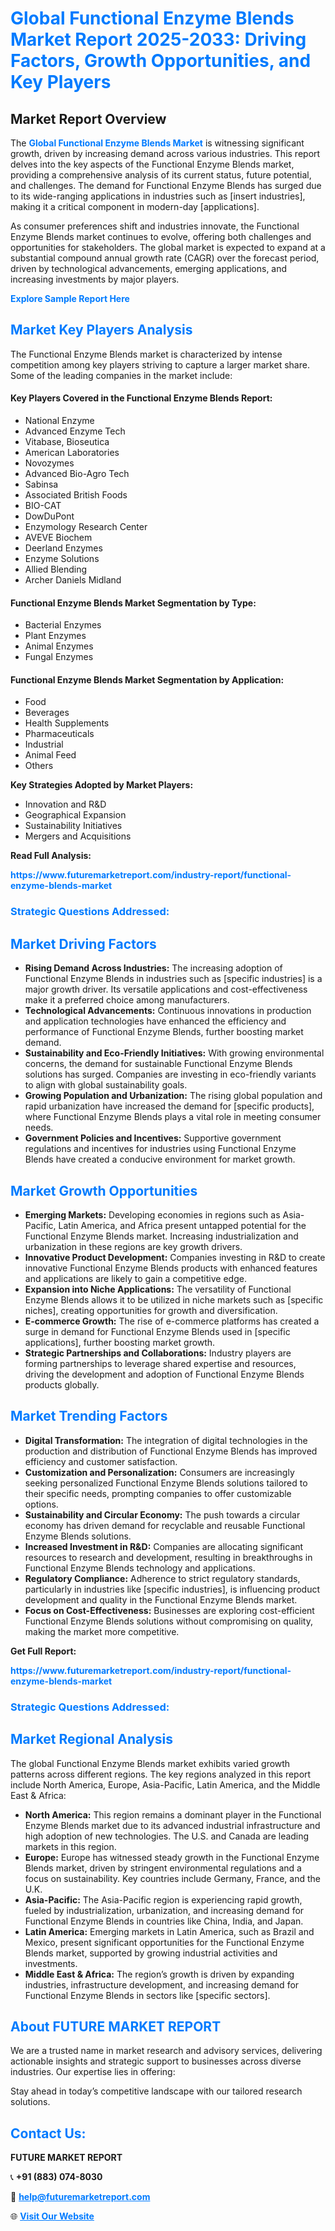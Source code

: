 <h1 style="color: #007BFF;">Global Functional Enzyme Blends Market Report 2025-2033: Driving Factors, Growth Opportunities, and Key Players</h1>

<section id="overview">
<h2>Market Report Overview</h2>
<p>The <a href="https://www.futuremarketreport.com/industry-report/functional-enzyme-blends-market" style="color: #007BFF; text-decoration: none;"><strong>Global Functional Enzyme Blends Market</strong></a> is witnessing significant growth, driven by increasing demand across various industries. This report delves into the key aspects of the Functional Enzyme Blends market, providing a comprehensive analysis of its current status, future potential, and challenges. The demand for Functional Enzyme Blends has surged due to its wide-ranging applications in industries such as [insert industries], making it a critical component in modern-day [applications].</p>
<p>As consumer preferences shift and industries innovate, the Functional Enzyme Blends market continues to evolve, offering both challenges and opportunities for stakeholders. The global market is expected to expand at a substantial compound annual growth rate (CAGR) over the forecast period, driven by technological advancements, emerging applications, and increasing investments by major players.</p>
</section>

<section id="overview">
<p><a href="https://www.futuremarketreport.com/request-sample/reportId=61703" style="color: #007BFF; text-decoration: none;"><strong>Explore Sample Report Here</strong></a></p>
</section>

<section id="key-players">
<h2 style="color: #007BFF;">Market Key Players Analysis</h2>
<p>The Functional Enzyme Blends market is characterized by intense competition among key players striving to capture a larger market share. Some of the leading companies in the market include:</p>
<h4>Key Players Covered in the Functional Enzyme Blends Report:</h4>
<ul><li>National Enzyme</li><li>Advanced Enzyme Tech</li><li>Vitabase, Bioseutica</li><li>American Laboratories</li><li>Novozymes</li><li>Advanced Bio-Agro Tech</li><li>Sabinsa</li><li>Associated British Foods</li><li>BIO-CAT</li><li>DowDuPont</li><li>Enzymology Research Center</li><li>AVEVE Biochem</li><li>Deerland Enzymes</li><li>Enzyme Solutions</li><li>Allied Blending</li><li>Archer Daniels Midland</li></ul>
<h4>Functional Enzyme Blends Market Segmentation by Type:</h4>
<ul><li>Bacterial Enzymes</li><li>Plant Enzymes</li><li>Animal Enzymes</li><li>Fungal Enzymes</li></ul>

<h4>Functional Enzyme Blends Market Segmentation by Application:</h4>
<ul><li>Food</li><li>Beverages</li><li>Health Supplements</li><li>Pharmaceuticals</li><li>Industrial</li><li>Animal Feed</li><li>Others</li></ul>
<p><strong>Key Strategies Adopted by Market Players:</strong></p>
<ul>
<li>Innovation and R&D</li>
<li>Geographical Expansion</li>
<li>Sustainability Initiatives</li>
<li>Mergers and Acquisitions</li>
</ul>
</section>

<section>
<p><strong>Read Full Analysis: </strong></p><a href="https://www.futuremarketreport.com/industry-report/functional-enzyme-blends-market" style="color: #007BFF; text-decoration: none;"><strong>https://www.futuremarketreport.com/industry-report/functional-enzyme-blends-market</strong></a>
<h3 style="color: #007BFF;">Strategic Questions Addressed:</h3>
</section>

<section id="driving-factors">
<h2 style="color: #007BFF;">Market Driving Factors</h2>
<ul>
<li><strong>Rising Demand Across Industries:</strong> The increasing adoption of Functional Enzyme Blends in industries such as [specific industries] is a major growth driver. Its versatile applications and cost-effectiveness make it a preferred choice among manufacturers.</li>
<li><strong>Technological Advancements:</strong> Continuous innovations in production and application technologies have enhanced the efficiency and performance of Functional Enzyme Blends, further boosting market demand.</li>
<li><strong>Sustainability and Eco-Friendly Initiatives:</strong> With growing environmental concerns, the demand for sustainable Functional Enzyme Blends solutions has surged. Companies are investing in eco-friendly variants to align with global sustainability goals.</li>
<li><strong>Growing Population and Urbanization:</strong> The rising global population and rapid urbanization have increased the demand for [specific products], where Functional Enzyme Blends plays a vital role in meeting consumer needs.</li>
<li><strong>Government Policies and Incentives:</strong> Supportive government regulations and incentives for industries using Functional Enzyme Blends have created a conducive environment for market growth.</li>
</ul>
</section>

<section id="growth-opportunities">
<h2 style="color: #007BFF;">Market Growth Opportunities</h2>
<ul>
<li><strong>Emerging Markets:</strong> Developing economies in regions such as Asia-Pacific, Latin America, and Africa present untapped potential for the Functional Enzyme Blends market. Increasing industrialization and urbanization in these regions are key growth drivers.</li>
<li><strong>Innovative Product Development:</strong> Companies investing in R&D to create innovative Functional Enzyme Blends products with enhanced features and applications are likely to gain a competitive edge.</li>
<li><strong>Expansion into Niche Applications:</strong> The versatility of Functional Enzyme Blends allows it to be utilized in niche markets such as [specific niches], creating opportunities for growth and diversification.</li>
<li><strong>E-commerce Growth:</strong> The rise of e-commerce platforms has created a surge in demand for Functional Enzyme Blends used in [specific applications], further boosting market growth.</li>
<li><strong>Strategic Partnerships and Collaborations:</strong> Industry players are forming partnerships to leverage shared expertise and resources, driving the development and adoption of Functional Enzyme Blends products globally.</li>
</ul>
</section>

<section id="trending-factors">
<h2 style="color: #007BFF;">Market Trending Factors</h2>
<ul>
<li><strong>Digital Transformation:</strong> The integration of digital technologies in the production and distribution of Functional Enzyme Blends has improved efficiency and customer satisfaction.</li>
<li><strong>Customization and Personalization:</strong> Consumers are increasingly seeking personalized Functional Enzyme Blends solutions tailored to their specific needs, prompting companies to offer customizable options.</li>
<li><strong>Sustainability and Circular Economy:</strong> The push towards a circular economy has driven demand for recyclable and reusable Functional Enzyme Blends solutions.</li>
<li><strong>Increased Investment in R&D:</strong> Companies are allocating significant resources to research and development, resulting in breakthroughs in Functional Enzyme Blends technology and applications.</li>
<li><strong>Regulatory Compliance:</strong> Adherence to strict regulatory standards, particularly in industries like [specific industries], is influencing product development and quality in the Functional Enzyme Blends market.</li>
<li><strong>Focus on Cost-Effectiveness:</strong> Businesses are exploring cost-efficient Functional Enzyme Blends solutions without compromising on quality, making the market more competitive.</li>
</ul>
</section>

<section>
<p><strong>Get Full Report: </strong></p><a href="https://www.futuremarketreport.com/industry-report/functional-enzyme-blends-market" style="color: #007BFF; text-decoration: none;"><strong>https://www.futuremarketreport.com/industry-report/functional-enzyme-blends-market</strong></a>
<h3 style="color: #007BFF;">Strategic Questions Addressed:</h3>
</section>


<section id="regional-analysis">
<h2 style="color: #007BFF;">Market Regional Analysis</h2>
<p>The global Functional Enzyme Blends market exhibits varied growth patterns across different regions. The key regions analyzed in this report include North America, Europe, Asia-Pacific, Latin America, and the Middle East & Africa:</p>
<ul>
<li><strong>North America:</strong> This region remains a dominant player in the Functional Enzyme Blends market due to its advanced industrial infrastructure and high adoption of new technologies. The U.S. and Canada are leading markets in this region.</li>
<li><strong>Europe:</strong> Europe has witnessed steady growth in the Functional Enzyme Blends market, driven by stringent environmental regulations and a focus on sustainability. Key countries include Germany, France, and the U.K.</li>
<li><strong>Asia-Pacific:</strong> The Asia-Pacific region is experiencing rapid growth, fueled by industrialization, urbanization, and increasing demand for Functional Enzyme Blends in countries like China, India, and Japan.</li>
<li><strong>Latin America:</strong> Emerging markets in Latin America, such as Brazil and Mexico, present significant opportunities for the Functional Enzyme Blends market, supported by growing industrial activities and investments.</li>
<li><strong>Middle East & Africa:</strong> The region’s growth is driven by expanding industries, infrastructure development, and increasing demand for Functional Enzyme Blends in sectors like [specific sectors].</li>
</ul>
</section>

<footer>
<h2 style="color: #007BFF;">About FUTURE MARKET REPORT</h2>
<p>We are a trusted name in market research and advisory services, delivering actionable insights and strategic support to businesses across diverse industries. Our expertise lies in offering:</p>

<p>Stay ahead in today’s competitive landscape with our tailored research solutions.</p>

<h2 style="color: #007BFF;">Contact Us:</h2>
<p><strong>FUTURE MARKET REPORT</strong></p>
<p>📞 <strong>+91 (883) 074-8030</strong></p>
<p>📧 <strong><a href="mailto:help@futuremarketreport.com" style="color: #007BFF;">help@futuremarketreport.com</a></strong></p>
<p>🌐 <strong><a href="https://www.futuremarketreport.com/" style="color: #007BFF;">Visit Our Website</a></strong></p>
</footer>